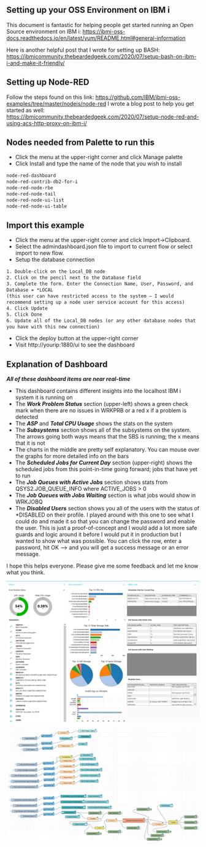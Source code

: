## Setting up your OSS Environment on IBM i
This document is fantastic for helping people get started running an Open Source environment on IBM i: https://ibmi-oss-docs.readthedocs.io/en/latest/yum/README.html#general-information

Here is another helpful post that I wrote for setting up BASH: https://ibmicommunity.thebeardedgeek.com/2020/07/setup-bash-on-ibm-i-and-make-it-friendly/
## Setting up Node-RED
Follow the steps found on this link: https://github.com/IBM/ibmi-oss-examples/tree/master/nodejs/node-red
I wrote a blog post to help you get started as well: https://ibmicommunity.thebeardedgeek.com/2020/07/setup-node-red-and-using-acs-http-proxy-on-ibm-i/

## Nodes needed from Palette to run this
 - Click the menu at the upper-right corner and click Manage palette
 - Click Install and type the name of the node that you wish to install

```
node-red-dashboard
node-red-contrib-db2-for-i
node-red-node-rbe 
node-red-node-tail
node-red-node-ui-list
node-red-node-ui-table
```

## Import this example
- Click the menu at the upper-right corner and click Import->Clipboard.
- Select the admindashboard.json file to import to current flow or select import to new flow.
- Setup the database connection
```
1. Double-click on the Local_DB node
2. Click on the pencil next to the Database field
3. Complete the form. Enter the Connection Name, User, Password, and Database = *LOCAL 
(this user can have restricted access to the system – I would recommend setting up a node user service account for this access)
4. Click Update
5. Click Done
6. Update all of the Local_DB nodes (or any other database nodes that you have with this new connection)
```
- Click the deploy button at the upper-right corner
- Visit http://yourip:1880/ui to see the dashboard

## Explanation of Dashboard
***All of these dashboard items are near real-time***
 - This dashboard contains different insights into the localhost IBM i system it is running on
 - The ***Work Problem Status*** section (upper-left) shows a green check mark when there are no issues in WRKPRB or a red x if a problem is detected
 - The ***ASP*** and ***Total CPU Usage*** shows the stats on the system
 - The ***Subsystems*** section shows all of the subsystems on the system. The arrows going both ways means that the SBS is running; the x means that it is not
 - The charts in the middle are pretty self explanatory. You can mouse over the graphs for more detailed info on the bars
 - The ***Scheduled Jobs for Current Day*** section (upper-right) shows the scheduled jobs from this point-in-time going forward; jobs that have yet to run
 - The ***Job Queues with Active Jobs*** section shows stats from QSYS2.JOB_QUEUE_INFO where ACTIVE_JOBS > 0
 - The ***Job Queues with Jobs Waiting*** section is what jobs would show in WRKJOBQ
 - The ***Disabled Users*** section shows you all of the users with the status of *DISABLED on their profile. I played around with this one to see what I could do and made it so that you can change the password and enable the user. This is just a proof-of-concept and I would add a lot more safe guards and logic around it before I would put it in production but I wanted to show what was possible. You can click the row, enter a password, hit OK --> and you will get a success message or an error message.

 I hope this helps everyone. Please give me some feedback and let me know what you think.

![screen shot](./dashboardscreenshot.png?raw=true)

![screen shot](./flowscreenshot.png?raw=true)
